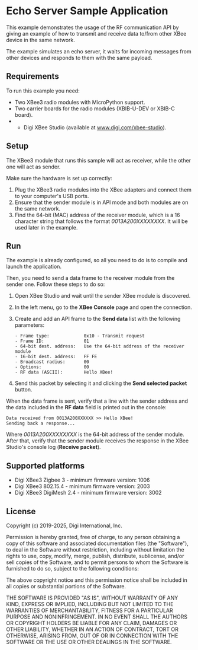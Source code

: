 Echo Server Sample Application
==============================

This example demonstrates the usage of the RF communication API by giving an
example of how to transmit and receive data to/from other XBee device in the
same network.

The example simulates an echo server, it waits for incoming messages from other
devices and responds to them with the same payload.

Requirements
------------

To run this example you need:

* Two XBee3 radio modules with MicroPython support.
* Two carrier boards for the radio modules (XBIB-U-DEV or XBIB-C board).
* * Digi XBee Studio (available at www.digi.com/xbee-studio).

Setup
-----

The XBee3 module that runs this sample will act as receiver, while the other
one will act as sender.

Make sure the hardware is set up correctly:

1. Plug the XBee3 radio modules into the XBee adapters and connect them to your
   computer's USB ports.
2. Ensure that the sender module is in API mode and both modules are on the
   same network.
3. Find the 64-bit (MAC) address of the receiver module, which is a 16
   character string that follows the format *0013A200XXXXXXXX*. It will be used
   later in the example.

Run
---

The example is already configured, so all you need to do is to compile and
launch the application.

Then, you need to send a data frame to the receiver module from the sender one.
Follow these steps to do so:

1. Open XBee Studio and wait until the sender XBee module is discovered.
2. In the left menu, go to the **XBee Console** page and open the connection.
3. Create and add an API frame to the **Send data** list with the following
   parameters:

       - Frame type:             0x10 - Transmit request
       - Frame ID:               01
       - 64-bit dest. address:   Use the 64-bit address of the receiver module
       - 16-bit dest. address:   FF FE
       - Broadcast radius:       00
       - Options:                00
       - RF data (ASCII):        Hello XBee!

4. Send this packet by selecting it and clicking the **Send selected packet**
   button.

When the data frame is sent, verify that a line with the sender address and the
data included in the **RF data** field is printed out in the console:

    Data received from 0013A200XXXXXX >> Hello XBee!
    Sending back a response...

Where *0013A200XXXXXXXX* is the 64-bit address of the sender module. After that,
verify that the sender module receives the response in the XBee Studio's console
log (**Receive packet**).

Supported platforms
-------------------

* Digi XBee3 Zigbee 3 - minimum firmware version: 1006
* Digi XBee3 802.15.4 - minimum firmware version: 2003
* Digi XBee3 DigiMesh 2.4 - minimum firmware version: 3002

License
-------

Copyright (c) 2019-2025, Digi International, Inc.

Permission is hereby granted, free of charge, to any person obtaining a copy
of this software and associated documentation files (the "Software"), to deal
in the Software without restriction, including without limitation the rights
to use, copy, modify, merge, publish, distribute, sublicense, and/or sell
copies of the Software, and to permit persons to whom the Software is
furnished to do so, subject to the following conditions:

The above copyright notice and this permission notice shall be included in all
copies or substantial portions of the Software.

THE SOFTWARE IS PROVIDED "AS IS", WITHOUT WARRANTY OF ANY KIND, EXPRESS OR
IMPLIED, INCLUDING BUT NOT LIMITED TO THE WARRANTIES OF MERCHANTABILITY,
FITNESS FOR A PARTICULAR PURPOSE AND NONINFRINGEMENT. IN NO EVENT SHALL THE
AUTHORS OR COPYRIGHT HOLDERS BE LIABLE FOR ANY CLAIM, DAMAGES OR OTHER
LIABILITY, WHETHER IN AN ACTION OF CONTRACT, TORT OR OTHERWISE, ARISING FROM,
OUT OF OR IN CONNECTION WITH THE SOFTWARE OR THE USE OR OTHER DEALINGS IN THE
SOFTWARE.